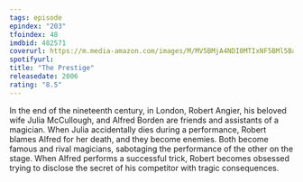 ```yaml
---
tags: episode
epindex: "203"
tfoindex: 48
imdbid: 482571
coverurl: https://m.media-amazon.com/images/M/MV5BMjA4NDI0MTIxNF5BMl5BanBnXkFtZTYwNTM0MzY2._V1_SY300_CR0,0,202,300_.jpg
spotifyurl: 
title: "The Prestige"
releasedate: 2006
rating: "8.5"
---
```


In the end of the nineteenth century, in London, Robert Angier, his beloved wife Julia McCullough, and Alfred Borden are friends and assistants of a magician. When Julia accidentally dies during a performance, Robert blames Alfred for her death, and they become enemies. Both become famous and rival magicians, sabotaging the performance of the other on the stage. When Alfred performs a successful trick, Robert becomes obsessed trying to disclose the secret of his competitor with tragic consequences.